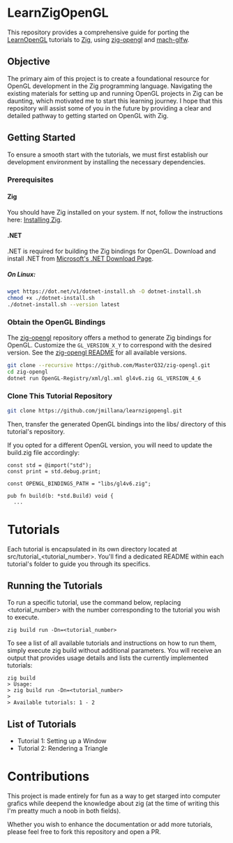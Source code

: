 # LearnZigOpenGL

This repository provides a comprehensive guide for porting the [LearnOpenGL](https://learnopengl.com/) tutorials to [Zig](https://ziglang.org/), using [zig-opengl](https://github.com/MasterQ32/zig-opengl) and [mach-glfw](https://github.com/hexops/mach-glfw).

## Objective

The primary aim of this project is to create a foundational resource for OpenGL development in the Zig programming language. Navigating the existing materials for setting up and running OpenGL projects in Zig can be daunting, which motivated me to start this learning journey. 
I hope that this repository will assist some of you in the future by providing a clear and detailed pathway to getting started on OpenGL with Zig.

## Getting Started

To ensure a smooth start with the tutorials, we must first establish our development environment by installing the necessary dependencies.

### Prerequisites

#### Zig
You should have Zig installed on your system. If not, follow the instructions here: [Installing Zig](https://ziglang.org/learn/getting-started/#installing-zig).

#### .NET
.NET is required for building the Zig bindings for OpenGL.
Download and install .NET from [Microsoft's .NET Download Page](https://dotnet.microsoft.com/en-us/download).

##### On Linux:
```bash
wget https://dot.net/v1/dotnet-install.sh -O dotnet-install.sh
chmod +x ./dotnet-install.sh
./dotnet-install.sh --version latest
```

### Obtain the OpenGL Bindings
The [zig-opengl](https://github.com/MasterQ32/zig-opengl) repository offers a method to generate Zig bindings for OpenGL. Customize the `GL_VERSION_X_Y` to correspond with the desired version. See the [zig-opengl README](https://github.com/MasterQ32/zig-opengl) for all available versions.
```bash
git clone --recursive https://github.com/MasterQ32/zig-opengl.git
cd zig-opengl
dotnet run OpenGL-Registry/xml/gl.xml gl4v6.zig GL_VERSION_4_6
```

### Clone This Tutorial Repository
```bash
git clone https://github.com/jmillana/learnzigopengl.git
```
Then, transfer the generated OpenGL bindings into the libs/ directory of this tutorial's repository.

If you opted for a different OpenGL version, you will need to update the build.zig file accordingly:

```zig
const std = @import("std");
const print = std.debug.print;

const OPENGL_BINDINGS_PATH = "libs/gl4v6.zig";

pub fn build(b: *std.Build) void {
  ...
```
# Tutorials
Each tutorial is encapsulated in its own directory located at src/tutorial_<tutorial_number>. You'll find a dedicated README within each tutorial's folder to guide you through its specifics.

## Running the Tutorials
To run a specific tutorial, use the command below, replacing <tutorial_number> with the number corresponding to the tutorial you wish to execute.
```
zig build run -Dn=<tutorial_number>  
```
To see a list of all available tutorials and instructions on how to run them, simply execute zig build without additional parameters. You will receive an output that provides usage details and lists the currently implemented tutorials:
```
zig build
> Usage:
> zig build run -Dn=<tutorial_number>
>
> Available tutorials: 1 - 2 
```

## List of Tutorials
- Tutorial 1: Setting up a Window
- Tutorial 2: Rendering a Triangle

# Contributions
This project is made entirely for fun as a way to get starged into computer grafics while deepend the knowledge about zig (at the time of writing this I'm preatty much a noob in both fields).

Whether you wish to enhance the documentation or add more tutorials, please feel free to fork this repository and open a PR.
